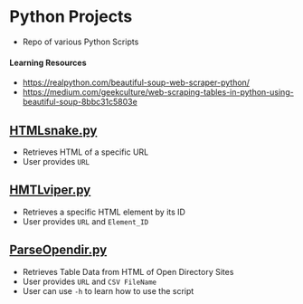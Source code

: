 # Python Projects
- Repo of various Python Scripts

#### Learning Resources
- https://realpython.com/beautiful-soup-web-scraper-python/
- https://medium.com/geekculture/web-scraping-tables-in-python-using-beautiful-soup-8bbc31c5803e

## [HTMLsnake.py](https://github.com/BushidoUK/Python-Projects/blob/main/HTMLsnake.py)
- Retrieves HTML of a specific URL
- User provides `URL`

## [HMTLviper.py](https://github.com/BushidoUK/Python-Projects/blob/main/HTMLviper.py)
- Retrieves a specific HTML element by its ID
- User provides `URL` and `Element_ID`

## [ParseOpendir.py](https://github.com/BushidoUK/Python-Projects/blob/main/ParseOpendir.py)
- Retrieves Table Data from HTML of Open Directory Sites
- User provides `URL` and `CSV FileName`
- User can use `-h` to learn how to use the script
